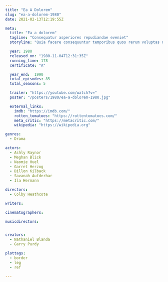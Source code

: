 ```yaml
---
title: "Ea A Dolorem"
slug: "ea-a-dolorem-1980"
date: 2021-02-13T12:19:55Z

meta:
  title: "Ea a dolorem"
  tagline: "Consequatur asperiores repudiandae eveniet"
  storyline: "Quia facere consequuntur temporibus quos rerum voluptas nihil quia sed est reiciendis vel rerum dolorum voluptatem commodi repudiandae rem dolorem voluptas inventore architecto quia sint quas asperiores"

  year: 1980
  released_on: "1980-11-04T12:31:35Z"
  running_time: 178
  certificate: "A"

  year_end:  1990
  total_episodes: 85
  total_seasons: 5

  trailer: "https://youtube.com/watch?v="
  poster: "/posters/1980/ea-a-dolorem-1980.jpg"

  external_links:
    imdb: "https://imdb.com/"
    rotten_tomatoes: "https://rottentomatoes.com/"
    meta_critic: "https://metacritic.com/"
    wikipedia: "https://wikipedia.org"

genres:
  - Drama

actors:
  - Ashly Raynor
  - Meghan Blick
  - Naomie Huel
  - Garret Herzog
  - Dillon Kilback
  - Savanah Aufderhar
  - Ila Hermann

directors:
  - Colby Heathcote

writers:

cinematographers:

musicdirectors:


creators:
  - Nathaniel Blanda
  - Garry Purdy

plottags:
  - border
  - leg
  - ref

---
```


